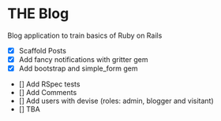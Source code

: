 # THE Blog
Blog application to train basics of Ruby on Rails

- [x] Scaffold Posts
- [x] Add fancy notifications with gritter gem
- [x] Add bootstrap and simple_form gem
- [] Add RSpec tests
- [] Add Comments
- [] Add users with devise (roles: admin, blogger and visitant)
- [] TBA
